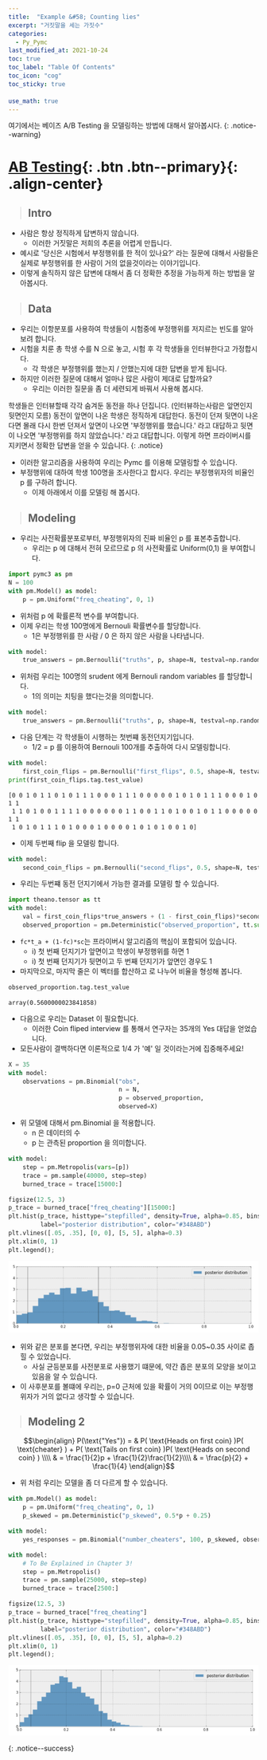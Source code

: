 ```yaml
---
title:  "Example &#58; Counting lies"
excerpt: "거짓말을 세는 가짓수"
categories:
  - Py_Pymc
last_modified_at: 2021-10-24
toc: true
toc_label: "Table Of Contents"
toc_icon: "cog"
toc_sticky: true

use_math: true
---
```


 여기에서는 베이즈 A/B Testing 을 모델링하는 방법에 대해서 알아봅시다.
{: .notice--warning}

# [AB Testing](#link){: .btn .btn--primary}{: .align-center}

> ## Intro

- 사람은 항상 정직하게 답변하지 않습니다. 
  - 이러한 거짓말은 저희의 추론을 어렵게 만듭니다.
- 예시로 '당신은 시험에서 부정행위를 한 적이 있나요?' 라는 질문에 대해서 사람들은 실제로 부정행위를 한 사람이 거의 없을것이라는 이야기입니다. 
- 이렇게 솔직하지 않은 답변에 대해서 좀 더 정확한 추정을 가능하게 하는 방법을 알아봅시다. 

> ## Data 

- 우리는 이항분포를 사용하여 학생들이 시험중에 부정행위를 저지르는 빈도를 알아보려 합니다. 
- 시험을 치룬 총 학생 수를 N 으로 놓고, 시험 후 각 학생들을 인터뷰한다고 가정합시다. 
  - 각 학생은 부정행위를 했는지 / 안했는지에 대한 답변을 받게 됩니다. 
- 하지만 이러한 질문에 대해서 얼마나 많은 사람이 제대로 답할까요? 
  - 우리는 이러한 질문을 좀 더 세련되게 바꿔서 사용해 봅시다. 

학생들은 인터뷰할때 각각 숨겨둔 동전을 하나 던집니다. (인터뷰하는사람은 앞면인지 뒷면인지 모름) 동전이 앞면이 나온 학생은 정직하게 대답한다. 동전이 던져 뒷면이 나온다면 몰래 다시 한번 던져서 앞면이 나오면 '부정행위를 했습니다.' 라고 대답하고 뒷면이 나오면 '부정행위를 하지 않았습니다.' 라고 대답합니다. 이렇게 하면 프라이버시를 지키면서 정확한 답변을 얻을 수 있습니다. 
{: .notice}

- 이러한 알고리즘을 사용하여 우리는 Pymc 를 이용해 모델링할 수 있습니다. 
- 부정행위에 대하여 학생 100명을 조사한다고 합시다. 우리는 부정행위자의 비율인 p 를 구하려 합니다. 
  - 이제 아래에서 이를 모델링 해 봅시다. 

> ## Modeling

- 우리는 사전확률분포로부터, 부정행위자의 진짜 비율인 p 를 표본추출합니다. 
  - 우리는 p 에 대해서 전혀 모르므로 p 의 사전확률로 Uniform(0,1) 을 부여합니다.

```python
import pymc3 as pm
N = 100
with pm.Model() as model:
    p = pm.Uniform("freq_cheating", 0, 1)
```

- 위처럼 p 에 확률론적 변수를 부여합니다. 
- 이제 우리는 학생 100명에게 Bernouli 확률변수를 할당합니다. 
  - 1은 부정행위를 한 사람 / 0 은 하지 않은 사람을 나타냅니다. 

```python
with model:
    true_answers = pm.Bernoulli("truths", p, shape=N, testval=np.random.binomial(1, 0.5, N))
```

- 위처럼 우리는 100명의 srudent 에게 Bernouli random variables 를 할당합니다.
  - 1의 의미는 치팅을 했다는것을 의미합니다. 

```python
with model:
    true_answers = pm.Bernoulli("truths", p, shape=N, testval=np.random.binomial(1, 0.5, N))
```

- 다음 단계는 각 학생들이 시행하는 첫번쨰 동전던지기입니다.
  - 1/2 = p 를 이용하여 Bernouli 100개를 추출하여 다시 모델링합니다.

```python
with model:
    first_coin_flips = pm.Bernoulli("first_flips", 0.5, shape=N, testval=np.random.binomial(1, 0.5, N))
print(first_coin_flips.tag.test_value)
```

```
[0 0 1 0 1 1 0 1 0 1 1 1 0 0 0 1 1 1 0 0 0 0 0 1 0 1 0 1 1 1 0 0 0 1 0 1 1
 1 1 0 1 0 0 1 1 1 1 0 0 0 0 0 0 1 1 0 0 1 1 0 1 0 0 1 0 1 1 0 0 0 0 0 1 1
 1 0 1 0 1 1 1 0 1 0 0 0 1 0 0 0 0 1 0 1 0 1 0 0 1 0]

```

- 이제 두번째 flip 을 모델링 합니다.

```python
with model:
    second_coin_flips = pm.Bernoulli("second_flips", 0.5, shape=N, testval=np.random.binomial(1, 0.5, N))
```

- 우리는 두번쨰 동전 던지기에서 가능한 결과를 모델링 할 수 있습니다. 

```python
import theano.tensor as tt
with model:
    val = first_coin_flips*true_answers + (1 - first_coin_flips)*second_coin_flips
    observed_proportion = pm.Deterministic("observed_proportion", tt.sum(val)/float(N))
```

- `fc*t_a + (1-fc)*sc`는 프라이버시 알고리즘의 핵심이 포함되어 있습니다. 
  - i) 첫 번째 던지기가 앞면이고 학생이 부정행위를 하면 1 
  - i) 첫 번째 던지기가 뒷면이고 두 번째 던지기가 앞면인 경우도 1
- 마지막으로, 마지막 줄은 이 벡터를 합산하고 로 나누어 비율을 형성해 봅니다.

```python
observed_proportion.tag.test_value
```

```
array(0.5600000023841858)
```

- 다음으로 우리는 Dataset 이 필요합니다. 
  - 이러한 Coin fliped interview 를 통해서 연구자는 35개의 Yes 대답을 얻었습니다. 
- 모든사람이 결백하다면 이론적으로 1/4 가 '예' 일 것이라는거에 집중해주세요! 

```python
X = 35
with model:
    observations = pm.Binomial("obs", 
                               n = N, 
                               p = observed_proportion, 
                               observed=X)
```

- 위 모델에 대해서 pm.Binomial 을 적용합니다.
  - n 은 데이터의 수 
  - p 는 관측된 proportion 을 의미합니다. 

```python
with model:
    step = pm.Metropolis(vars=[p])
    trace = pm.sample(40000, step=step)
    burned_trace = trace[15000:]
```

```python
figsize(12.5, 3)
p_trace = burned_trace["freq_cheating"][15000:]
plt.hist(p_trace, histtype="stepfilled", density=True, alpha=0.85, bins=30, 
         label="posterior distribution", color="#348ABD")
plt.vlines([.05, .35], [0, 0], [5, 5], alpha=0.3)
plt.xlim(0, 1)
plt.legend();
```

![png](/assets/images/Python/41_4.png)

- 위와 같은 분포를 본다면, 우리는 부정행위자에 대한 비율을 0.05~0.35 사이로 좁힐 수 있었습니다. 
  - 사실 균등분포를 사전분포로 사용했기 떄문에, 약간 좁은 분포의 모양을 보이고 있음을 알 수 있습니다. 
- 이 사후분포를 볼떄에 우리는, p=0 근처에 있을 확률이 거의 0이므로 이는 부정행위자가 거의 없다고 생각할 수 있습니다. 

> ## Modeling 2 

$$\begin{align}
P(\text{"Yes"}) = & P( \text{Heads on first coin} )P( \text{cheater} ) + P( \text{Tails on first coin} )P( \text{Heads on second coin} ) \\\\
& = \frac{1}{2}p + \frac{1}{2}\frac{1}{2}\\\\
& = \frac{p}{2} + \frac{1}{4}
\end{align}$$

- 위 처럼 우리는 모델을 좀 더 다르게 할 수 있습니다.

```python
with pm.Model() as model:
    p = pm.Uniform("freq_cheating", 0, 1)
    p_skewed = pm.Deterministic("p_skewed", 0.5*p + 0.25)
```

```python
with model:
    yes_responses = pm.Binomial("number_cheaters", 100, p_skewed, observed=35)
```

```python
with model:
    # To Be Explained in Chapter 3!
    step = pm.Metropolis()
    trace = pm.sample(25000, step=step)
    burned_trace = trace[2500:]
```

```python
figsize(12.5, 3)
p_trace = burned_trace["freq_cheating"]
plt.hist(p_trace, histtype="stepfilled", density=True, alpha=0.85, bins=30, 
         label="posterior distribution", color="#348ABD")
plt.vlines([.05, .35], [0, 0], [5, 5], alpha=0.2)
plt.xlim(0, 1)
plt.legend();
```

![png](/assets/images/Python/41_5.png)

{: .notice--success}

